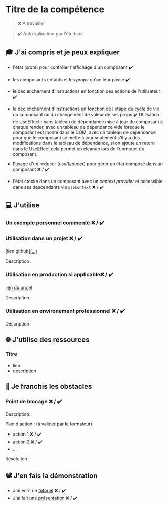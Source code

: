 # Titre de la compétence

> ❌ A travailler

> ✔️ Auto validation par l'étudiant

## 🎓 J'ai compris et je peux expliquer

- l'état (_state_) pour contrôler l'affichage d'un composant ✔️


- les composants enfants et les _props_ qu'on leur passe ✔️


- le déclenchement d'instructions en fonction des actions de l'utilisateur ✔️


- le déclenchement d'instructions en fonction de l'étape du cycle de vie du composant ou du changement de valeur de ses props ✔️
Utilisation de UseEffect : sans tableau de dépendance mise à jour du composant à chaque render, avec un tableau de dépendance vide lorsque le composant est monté dans le DOM, avec un tableau de dépendance pour que le composant se mette à jour seulement s'il y a des modifications dans le tableau de dépendance, si on ajoute un return dans le UseEffect cela permet un cleanup lors de l'unmount du composant. 

- l'usage d'un reducer (_useReducer_) pour gérer un état composé dans un composant ❌ / ✔️
- l'état stocké dans un composant avec un _context provider_ et accessible dans ses descendants via `useContext` ❌ / ✔️

## 💻 J'utilise

### Un exemple personnel commenté ❌ / ✔️

### Utilisation dans un projet ❌ / ✔️

[lien github][(...)](https://github.com/SandraVsn/tswilderbook)

Description :

### Utilisation en production si applicable❌ / ✔️

[lien du projet](...)

Description :

### Utilisation en environement professionnel ❌ / ✔️

Description :

## 🌐 J'utilise des ressources

### Titre

- lien
- description

## 🚧 Je franchis les obstacles

### Point de blocage ❌ / ✔️

Description:

Plan d'action : (à valider par le formateur)

- action 1 ❌ / ✔️
- action 2 ❌ / ✔️
- ...

Résolution :

## 📽️ J'en fais la démonstration

- J'ai ecrit un [tutoriel](...) ❌ / ✔️
- J'ai fait une [présentation](...) ❌ / ✔️
